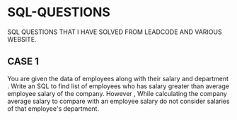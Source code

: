# SQL-QUESTIONS
SQL QUESTIONS THAT I HAVE SOLVED FROM LEADCODE AND VARIOUS WEBSITE.

## CASE 1 
You are given the data of employees along with their salary and department . Write an SQL to find list of employees who has salary greater than average employee salary of the company.  However , While calculating the company average salary to compare with an employee salary do not consider salaries of that employee's department.

